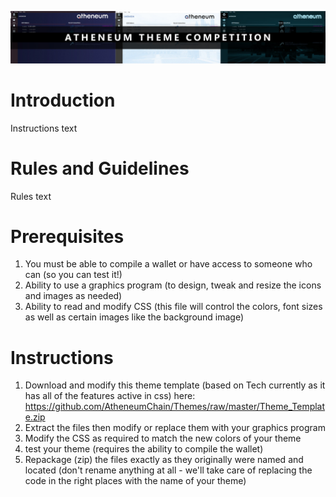 ![Image ThemeComp](https://github.com/AtheneumChain/Themes/raw/master/images/themecomp.jpg) </br>

# Introduction
Instructions text

# Rules and Guidelines
Rules text

# Prerequisites
1. You must be able to compile a wallet or have access to someone who can (so you can test it!)
2. Ability to use a graphics program (to design, tweak and resize the icons and images as needed)
3. Ability to read and modify CSS (this file will control the colors, font sizes as well as certain images like the background image)

# Instructions
1. Download and modify this theme template (based on Tech currently as it has all of the features active in css) here:
https://github.com/AtheneumChain/Themes/raw/master/Theme_Template.zip
2. Extract the files then modify or replace them with your graphics program
3. Modify the CSS as required to match the new colors of your theme
4. test your theme (requires the ability to compile the wallet)
5. Repackage (zip) the files exactly as they originally were named and located (don't rename anything at all - we'll take care of replacing the code in the right places with the name of your theme)
